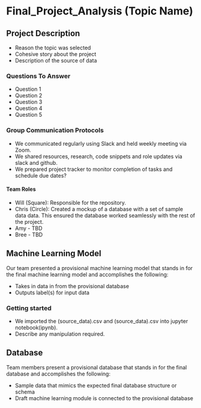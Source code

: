 # Final_Project_Analysis (Topic Name)

## Project Description
- Reason the topic was selected
- Cohesive story about the project
- Description of the source of data

### Questions To Answer
- Question 1
- Question 2
- Question 3
- Question 4
- Question 5

### Group Communication Protocols
- We communicated regularly using Slack and held weekly meeting via Zoom.
- We shared resources, research, code snippets and role updates via slack and github.
- We prepared project tracker to monitor completion of tasks and schedule due dates?

#### Team Roles
- Will (Square): Responsible for the repository.
- Chris (Circle): Created a mockup of a database with a set of sample data data. This ensured the database worked seamlessly with the rest of the project.
- Amy - TBD
- Bree - TBD

## Machine Learning Model
Our team presented a provisional machine learning model that stands in for the final machine learning model and accomplishes the following:
- Takes in data in from the provisional database
- Outputs label(s) for input data
### Getting started
- We imported the (source_data).csv and (source_data).csv into jupyter notebook(ipynb).
- Describe any manipulation required.

## Database
Team members present a provisional database that stands in for the final database and accomplishes the following:
- Sample data that mimics the expected final database structure or schema
- Draft machine learning module is connected to the provisional database
